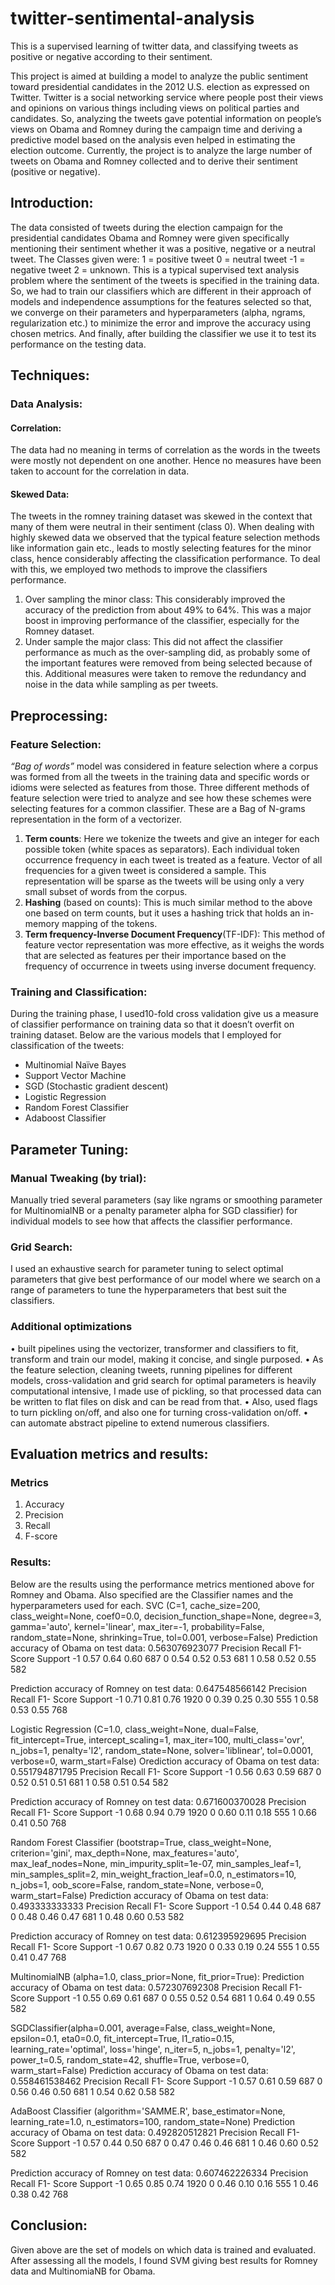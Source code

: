 # twitter-sentimental-analysis
This is a supervised learning of twitter data, and classifying tweets as positive or negative according to their sentiment.

This project is aimed at building a model to analyze the public sentiment toward presidential candidates in the 2012 U.S. election as expressed on Twitter. Twitter is a social networking service where people post their views and opinions on various things including views on political parties and candidates. So, analyzing the tweets gave potential information on people’s views on Obama and Romney during the campaign time and deriving a predictive model based on the analysis even helped in estimating the election outcome. Currently, the project is to analyze the large number of tweets on Obama and Romney collected and to derive their sentiment (positive or negative). 

## Introduction:
The data consisted of tweets during the election campaign for the presidential candidates Obama and Romney were given specifically mentioning their sentiment whether it was a positive, negative or a neutral tweet. The Classes given were:
	1 = positive tweet
	0 = neutral tweet
 -1 = negative tweet
	2 = unknown.
This is a typical supervised text analysis problem where the sentiment of the tweets is specified in the training data. So, we had to train our classifiers which are different in their approach of models and independence assumptions for the features selected so that, we converge on their parameters and hyperparameters (alpha, ngrams, regularization etc.) to minimize the error and improve the accuracy using chosen metrics. And finally, after building the classifier we use it to test its performance on the testing data.


## Techniques:
### Data Analysis:
#### Correlation: 
The data had no meaning in terms of correlation as the words in the tweets were mostly not dependent on one another. Hence no measures have been taken to account for the correlation in data.
#### Skewed Data: 
The tweets in the romney training dataset was skewed in the context that many of them were neutral in their sentiment (class 0). When dealing with highly skewed data we observed that the typical feature selection methods like information gain etc., leads to mostly selecting features for the minor class, hence considerably affecting the classification performance. 
To deal with this, we employed two methods to improve the classifiers performance.
1. Over sampling the minor class: This considerably improved the accuracy of the prediction from about 49% to 64%. This was a major boost in improving performance of the classifier, especially for the Romney dataset.
2. Under sample the major class: This did not affect the classifier performance as much as the over-sampling did, as probably some of the important features were removed from being selected because of this.
Additional measures were taken to remove the redundancy and noise in the data while sampling as per tweets.
## Preprocessing:
### Feature Selection:
*“Bag of words”* model was considered in feature selection where a corpus was formed from all the tweets in the training data and specific words or idioms were selected as features from those. Three different methods of feature selection were tried to analyze and see how these schemes were selecting features for a common classifier. These are a Bag of N-grams representation in the form of a vectorizer.
1. **Term counts**:  Here we tokenize the tweets and give an integer for each possible token (white spaces as separators). Each individual token occurrence frequency in each tweet is treated as a feature. Vector of all frequencies for a given tweet is considered a sample. This representation will be sparse as the tweets will be using only a very small subset of words from the corpus.
2. **Hashing** (based on counts): This is much similar method to the above one based on term counts, but it uses a hashing trick that holds an in-memory mapping of the tokens.
3. **Term frequency-Inverse Document Frequency**(TF-IDF): This method of feature vector representation was more effective, as it weighs the words that are selected as features per their importance based on the frequency of occurrence in tweets using inverse document frequency.
### Training and Classification:
During the training phase, I used10-fold cross validation give us a measure of classifier performance on training data so that it doesn’t overfit on training dataset.
Below are the various models that I employed for classification of the tweets:
- Multinomial Naïve Bayes
- Support Vector Machine
- SGD (Stochastic gradient descent)
- Logistic Regression
- Random Forest Classifier
- Adaboost Classifier

## Parameter Tuning:

### Manual Tweaking (by trial):
Manually tried several parameters (say like ngrams or smoothing parameter for MultinomialNB or a penalty parameter alpha for SGD classifier) for individual models to see how that affects the classifier performance.

### Grid Search:
I used an exhaustive search for parameter tuning to select optimal parameters that give best performance of our model where we search on a range of parameters to tune the hyperparameters that best suit the classifiers.

### Additional optimizations
• built pipelines using the vectorizer, transformer and classifiers to fit, transform and train our model, making it concise, and single purposed.
• As the feature selection, cleaning tweets, running pipelines for different models, cross-validation and grid search for optimal parameters is heavily computational intensive, I made use of pickling, so that processed data can be written to flat files on disk and can be read from that.
• Also, used flags to turn pickling on/off, and also one for turning cross-validation on/off.
• can automate abstract pipeline to extend numerous classifiers.

## Evaluation metrics and results:

### Metrics 
1. Accuracy
2. Precision
3. Recall
4. F-score

### Results:
Below are the results using the performance metrics mentioned above for Romney and Obama. Also specified are the Classifier names and the hyperparameters used for each.
SVC (C=1, cache_size=200, class_weight=None, coef0=0.0, decision_function_shape=None, degree=3, gamma='auto', kernel='linear', max_iter=-1, probability=False, random_state=None, shrinking=True, tol=0.001, verbose=False)
Prediction accuracy of Obama on test data:  0.563076923077
	Precision	Recall	F1- Score	Support
-1	0.57    	0.64	0.60	687
0	0.54	0.52	0.53	681
1	0.58	0.52	0.55	582

Prediction accuracy of Romney on test data:  0.647548566142
	Precision	Recall	F1- Score	Support
-1	0.71    	0.81	0.76	1920
0	0.39	0.25	0.30	555
1	0.58	0.53	0.55	768

Logistic Regression (C=1.0, class_weight=None, dual=False, fit_intercept=True, intercept_scaling=1, max_iter=100, multi_class='ovr', n_jobs=1, penalty='l2', random_state=None, solver='liblinear', tol=0.0001, verbose=0, warm_start=False)
Orediction accuracy of Obama on test data:  0.551794871795
	Precision	Recall	F1- Score	Support
-1	0.56    	0.63	0.59	687
0	0.52	0.51	0.51	681
1	0.58	0.51	0.54	582

Prediction accuracy of Romney on test data:  0.671600370028
	Precision	Recall	F1- Score	Support
-1	0.68   	0.94	0.79	1920
0	0.60	0.11	0.18	555
1	0.66	0.41	0.50	768

Random Forest Classifier (bootstrap=True, class_weight=None, criterion='gini', max_depth=None, max_features='auto', max_leaf_nodes=None, min_impurity_split=1e-07, min_samples_leaf=1, min_samples_split=2, min_weight_fraction_leaf=0.0, n_estimators=10, n_jobs=1, oob_score=False, random_state=None, verbose=0, warm_start=False)
Prediction accuracy of Obama on test data:  0.493333333333
	Precision	Recall	F1- Score	Support
-1	0.54    	0.44	0.48	687
0	0.48	0.46	0.47	681
1	0.48	0.60	0.53	582

Prediction accuracy of Romney on test data:  0.612395929695
	Precision	Recall	F1- Score	Support
-1	0.67   	0.82	0.73	1920
0	0.33	0.19	0.24	555
1	0.55	0.41	0.47	768


MultinomialNB (alpha=1.0, class_prior=None, fit_prior=True): 
Prediction accuracy of Obama on test data:  0.572307692308
	Precision	Recall	F1- Score	Support
-1	0.55      	0.69	0.61	687
0	0.55	0.52	0.54	681
1	0.64	0.49	0.55	582

SGDClassifier(alpha=0.001, average=False, class_weight=None, epsilon=0.1, eta0=0.0, fit_intercept=True, l1_ratio=0.15, learning_rate='optimal', loss='hinge', n_iter=5, n_jobs=1, penalty='l2', power_t=0.5, random_state=42, shuffle=True, verbose=0, warm_start=False)
Prediction accuracy of Obama on test data:  0.558461538462
	Precision	Recall	F1- Score	Support
-1	0.57     	0.61	0.59	687
0	0.56	0.46	0.50	681
1	0.54	0.62	0.58	582

AdaBoost Classifier (algorithm='SAMME.R', base_estimator=None, learning_rate=1.0, n_estimators=100, random_state=None)
Prediction accuracy of Obama on test data:  0.492820512821
	Precision	Recall	F1- Score	Support
-1	0.57    	0.44	0.50	687
0	0.47	0.46	0.46	681
1	0.46	0.60	0.52	582

Prediction accuracy of Romney on test data:  0.607462226334
	Precision	Recall	F1- Score	Support
-1	0.65  	0.85	0.74	1920
0	0.46	0.10	0.16	555
1	0.46	0.38	0.42	768

## Conclusion:
Given above are the set of models on which data is trained and evaluated. After assessing all the models, I found SVM giving best results for Romney data and MultinomiaNB for Obama.
